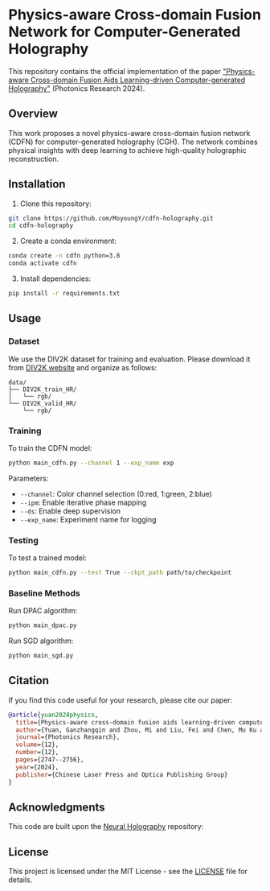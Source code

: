 # Physics-aware Cross-domain Fusion Network for Computer-Generated Holography

This repository contains the official implementation of the paper ["Physics-aware Cross-domain Fusion Aids Learning-driven Computer-generated Holography"](https://doi.org/10.1364/PRJ.527405) (Photonics Research 2024).

## Overview

This work proposes a novel physics-aware cross-domain fusion network (CDFN) for computer-generated holography (CGH). The network combines physical insights with deep learning to achieve high-quality holographic reconstruction.

## Installation

1. Clone this repository:
```bash
git clone https://github.com/MoyoungY/cdfn-holography.git
cd cdfn-holography
```

2. Create a conda environment:
```bash
conda create -n cdfn python=3.8
conda activate cdfn
```

3. Install dependencies:
```bash
pip install -r requirements.txt
```

## Usage

### Dataset

We use the DIV2K dataset for training and evaluation. Please download it from [DIV2K website](https://data.vision.ee.ethz.ch/cvl/DIV2K/) and organize as follows:

```
data/
├── DIV2K_train_HR/
│   └── rgb/
└── DIV2K_valid_HR/
    └── rgb/
```

### Training

To train the CDFN model:
```bash
python main_cdfn.py --channel 1 --exp_name exp
```

Parameters:
- `--channel`: Color channel selection (0:red, 1:green, 2:blue)
- `--ipm`: Enable iterative phase mapping
- `--ds`: Enable deep supervision 
- `--exp_name`: Experiment name for logging

### Testing

To test a trained model:
```bash
python main_cdfn.py --test True --ckpt_path path/to/checkpoint
```

### Baseline Methods

Run DPAC algorithm:
```bash
python main_dpac.py
```

Run SGD algorithm:
```bash
python main_sgd.py
```

## Citation

If you find this code useful for your research, please cite our paper:

```bibtex
@article{yuan2024physics,
  title={Physics-aware cross-domain fusion aids learning-driven computer-generated holography},
  author={Yuan, Ganzhangqin and Zhou, Mi and Liu, Fei and Chen, Mu Ku and Jiang, Kui and Peng, Yifan and Geng, Zihan},
  journal={Photonics Research},
  volume={12},
  number={12},
  pages={2747--2756},
  year={2024},
  publisher={Chinese Laser Press and Optica Publishing Group}
}
```

## Acknowledgments

This code are built upon the [Neural Holography](https://github.com/computational-imaging/neural-holography) repository:

## License

This project is licensed under the MIT License - see the [LICENSE](LICENSE) file for details.
